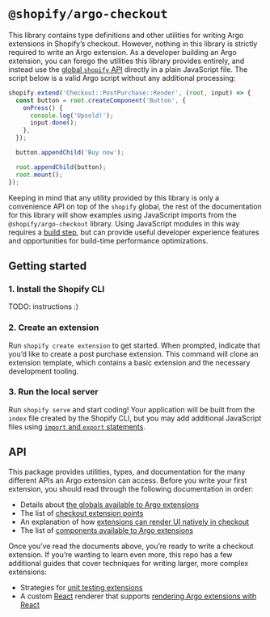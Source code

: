 # `@shopify/argo-checkout`

This library contains type definitions and other utilities for writing Argo extensions in Shopify’s checkout. However, nothing in this library is strictly required to write an Argo extension. As a developer building an Argo extension, you can forego the utilities this library provides entirely, and instead use the [global `shopify` API](src/globals) directly in a plain JavaScript file. The script below is a valid Argo script without any additional processing:

```js
shopify.extend('Checkout::PostPurchase::Render', (root, input) => {
  const button = root.createComponent('Button', {
    onPress() {
      console.log('Upsold!');
      input.done();
    },
  });

  button.appendChild('Buy now');

  root.appendChild(button);
  root.mount();
});
```

Keeping in mind that any utility provided by this library is only a convenience API on top of the `shopify` global, the rest of the documentation for this library will show examples using JavaScript imports from the `@shopify/argo-checkout` library. Using JavaScript modules in this way requires a [build step](../packages/argo-run), but can provide useful developer experience features and opportunities for build-time performance optimizations.

## Getting started

### 1. Install the Shopify CLI

TODO: instructions :)

### 2. Create an extension

Run `shopify create extension` to get started. When prompted, indicate that you’d like to create a post purchase extension. This command will clone an extension template, which contains a basic extension and the necessary development tooling.

### 3. Run the local server

Run `shopify serve` and start coding! Your application will be built from the `index` file created by the Shopify CLI, but you may add additional JavaScript files using [`import` and `export` statements](https://developer.mozilla.org/en-US/docs/Web/JavaScript/Reference/Statements/import).

## API

This package provides utilities, types, and documentation for the many different APIs an Argo extension can access. Before you write your first extension, you should read through the following documentation in order:

- Details about [the globals available to Argo extensions](src/globals)
- The list of [checkout extension points](src/extension-points)
- An explanation of how [extensions can render UI natively in checkout](documentation/rendering.md)
- The list of [components available to Argo extensions](src/components)

Once you’ve read the documents above, you’re ready to write a checkout extension. If you’re wanting to learn even more, this repo has a few additional guides that cover techniques for writing larger, more complex extensions:

- Strategies for [unit testing extensions](documentation/testing.md)
- A custom [React](https://reactjs.org) renderer that supports [rendering Argo extensions with React](src/react)
